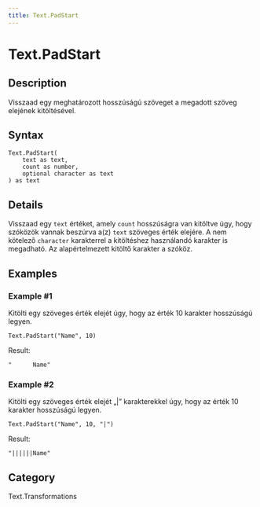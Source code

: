 ```yaml
---
title: Text.PadStart
---
```


# Text.PadStart


## Description

Visszaad egy meghatározott hosszúságú szöveget a megadott szöveg elejének kitöltésével.


## Syntax

```powerquery
Text.PadStart(
    text as text,
    count as number,
    optional character as text
) as text
```


## Details

Visszaad egy <code>text</code> értéket, amely <code>count</code> hosszúságra van kitöltve úgy, hogy szóközök vannak beszúrva a(z) <code>text</code> szöveges érték elejére.    A nem kötelező <code>character</code> karakterrel a kitöltéshez használandó karakter is megadható. Az alapértelmezett kitöltő karakter a szóköz.


## Examples

### Example #1 
Kitölti egy szöveges érték elejét úgy, hogy az érték 10 karakter hosszúságú legyen.
```powerquery
Text.PadStart("Name", 10)
```

Result: 
```powerquery
"      Name"
```


### Example #2 
Kitölti egy szöveges érték elejét „|” karakterekkel úgy, hogy az érték 10 karakter hosszúságú legyen.
```powerquery
Text.PadStart("Name", 10, "|")
```

Result: 
```powerquery
"||||||Name"
```




## Category
Text.Transformations
